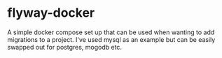 # flyway-docker
A simple docker compose set up that can be used when wanting to add migrations to a project. I've used mysql as an example but can be easily swapped out for postgres, mogodb etc.
